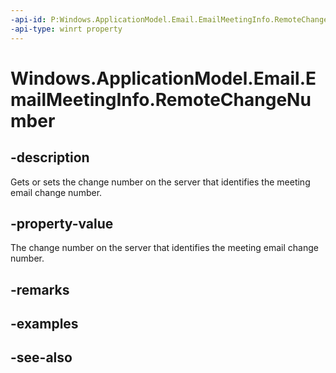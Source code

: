 ```yaml
---
-api-id: P:Windows.ApplicationModel.Email.EmailMeetingInfo.RemoteChangeNumber
-api-type: winrt property
---
```


<!-- Property syntax
public ulong RemoteChangeNumber { get;  set; }
-->

# Windows.ApplicationModel.Email.EmailMeetingInfo.RemoteChangeNumber

## -description
Gets or sets the change number on the server that identifies the meeting email change number.

## -property-value
The change number on the server that identifies the meeting email change number.

## -remarks

## -examples

## -see-also
